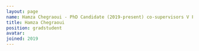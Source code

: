 ```yaml
---
layout: page
name: Hamza Chegraoui - PhD Candidate (2019-present) co-supervisors V Frouin C Philippe
title: Hamza Chegraoui
position: gradstudent
avatar:
joined: 2019
---
```


